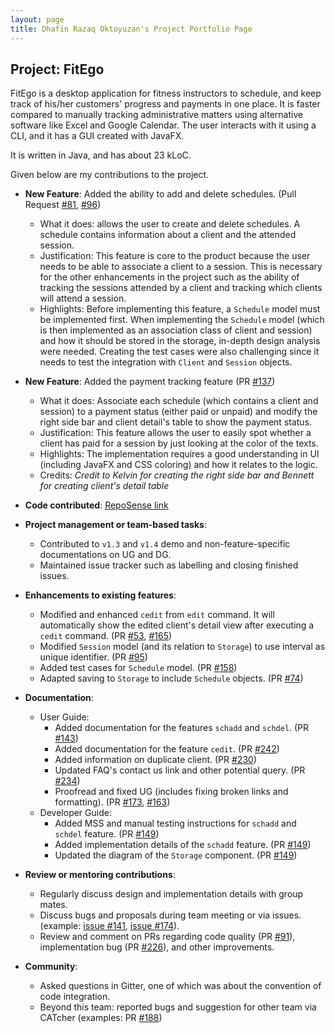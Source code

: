 ```yaml
---
layout: page
title: Dhafin Razaq Oktoyuzan's Project Portfolio Page
---
```


## Project: FitEgo

FitEgo is a desktop application for fitness instructors to schedule, and keep track of his/her customers' progress and payments in one place. 
It is faster compared to manually tracking administrative matters using alternative software like Excel and Google Calendar. The user interacts with it using a CLI, and it has a GUI created with JavaFX. 

It is written in Java, and has about 23 kLoC.

Given below are my contributions to the project.

* **New Feature**: Added the ability to add and delete schedules. (Pull Request [#81](https://github.com/AY2021S1-CS2103T-T13-3/tp/pull/81), [#96](https://github.com/AY2021S1-CS2103T-T13-3/tp/pull/96))
  * What it does: allows the user to create and delete schedules. A schedule contains information about a client and the attended session.
  * Justification: This feature is core to the product because the user needs to be able to associate a client to a session. This is necessary for the other enhancements in the project such as the ability of tracking the sessions attended by a client and tracking which clients will attend a session.
  * Highlights: Before implementing this feature, a `Schedule` model must be implemented first. When implementing the `Schedule` model (which is then implemented as an association class of client and session) and how it should be stored in the storage, in-depth design analysis were needed. Creating the test cases were also challenging since it needs to test the integration with `Client` and `Session` objects.

* **New Feature**: Added the payment tracking feature (PR [#137](https://github.com/AY2021S1-CS2103T-T13-3/tp/pull/137))
  * What it does: Associate each schedule (which contains a client and session) to a payment status (either paid or unpaid) and modify the right side bar and client detail's table to show the payment status.
  * Justification: This feature allows the user to easily spot whether a client has paid for a session by just looking at the color of the texts.
  * Highlights: The implementation requires a good understanding in UI (including JavaFX and CSS coloring) and how it relates to the logic.
  * Credits: *Credit to Kelvin for creating the right side bar and Bennett for creating client's detail table*

* **Code contributed**: [RepoSense link](https://nus-cs2103-ay2021s1.github.io/tp-dashboard/#breakdown=true&search=&sort=groupTitle&sortWithin=title&since=2020-08-14&timeframe=commit&mergegroup=&groupSelect=groupByRepos&checkedFileTypes=docs~functional-code~test-code~other&tabOpen=true&tabType=authorship&until=2020-11-09&tabAuthor=dhafinrazaq&tabRepo=AY2021S1-CS2103T-T13-3%2Ftp%5Bmaster%5D&authorshipIsMergeGroup=false&authorshipFileTypes=docs~functional-code~test-code~other)

* **Project management or team-based tasks**:
  * Contributed to `v1.3` and `v1.4` demo and non-feature-specific documentations on UG and DG.
  * Maintained issue tracker such as labelling and closing finished issues.

* **Enhancements to existing features**:
  * Modified and enhanced `cedit` from `edit` command. It will automatically show the edited client's detail view after executing a `cedit` command. (PR [#53](https://github.com/AY2021S1-CS2103T-T13-3/tp/pull/53), [\#165](https://github.com/AY2021S1-CS2103T-T13-3/tp/pull/165))
  * Modified `Session` model (and its relation to `Storage`) to use interval as unique identifier. (PR [#95](https://github.com/AY2021S1-CS2103T-T13-3/tp/pull/95))
  * Added test cases for `Schedule` model. (PR [#158](https://github.com/AY2021S1-CS2103T-T13-3/tp/pull/158))
  * Adapted saving to `Storage` to include `Schedule` objects. (PR [#74](https://github.com/AY2021S1-CS2103T-T13-3/tp/pull/74))

* **Documentation**:
  * User Guide:
    * Added documentation for the features `schadd` and `schdel`. (PR [\#143](https://github.com/AY2021S1-CS2103T-T13-3/tp/pull/143))
    * Added documentation for the feature `cedit`. (PR [\#242](https://github.com/AY2021S1-CS2103T-T13-3/tp/pull/242))
    * Added information on duplicate client. (PR [\#230](https://github.com/AY2021S1-CS2103T-T13-3/tp/pull/230))
    * Updated FAQ's contact us link and other potential query. (PR [#234](https://github.com/AY2021S1-CS2103T-T13-3/tp/pull/234))
    * Proofread and fixed UG (includes fixing broken links and formatting). (PR [#173](https://github.com/AY2021S1-CS2103T-T13-3/tp/pull/173), [#163](https://github.com/AY2021S1-CS2103T-T13-3/tp/pull/163/files))
  * Developer Guide:
    * Added MSS and manual testing instructions for `schadd` and `schdel` feature. (PR [\#149](https://github.com/AY2021S1-CS2103T-T13-3/tp/pull/149))
    * Added implementation details of the `schadd` feature. (PR [\#149](https://github.com/AY2021S1-CS2103T-T13-3/tp/pull/149))
    * Updated the diagram of the `Storage` component. (PR [\#149](https://github.com/AY2021S1-CS2103T-T13-3/tp/pull/149))

* **Review or mentoring contributions**:
  * Regularly discuss design and implementation details with group mates.
  * Discuss bugs and proposals during team meeting or via issues. (example: [issue \#141](https://github.com/AY2021S1-CS2103T-T13-3/tp/issues/141), [issue \#174](https://github.com/AY2021S1-CS2103T-T13-3/tp/issues/174)).
  * Review and comment on PRs regarding code quality (PR [#91](https://github.com/AY2021S1-CS2103T-T13-3/tp/pull/91)), implementation bug (PR [#226](https://github.com/AY2021S1-CS2103T-T13-3/tp/pull/226)), and other improvements.

* **Community**:
  * Asked questions in Gitter, one of which was about the convention of code integration.
  * Beyond this team: reported bugs and suggestion for other team via CATcher (examples: PR [#188](https://github.com/AY2021S1-CS2103T-W17-3/tp/issues/188))
